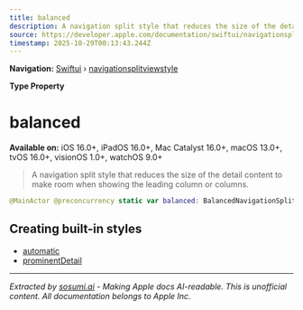 ```yaml
---
title: balanced
description: A navigation split style that reduces the size of the detail content to make room when showing the leading column or columns.
source: https://developer.apple.com/documentation/swiftui/navigationsplitviewstyle/balanced
timestamp: 2025-10-29T00:13:43.244Z
---
```


**Navigation:** [Swiftui](/documentation/swiftui) › [navigationsplitviewstyle](/documentation/swiftui/navigationsplitviewstyle)

**Type Property**

# balanced

**Available on:** iOS 16.0+, iPadOS 16.0+, Mac Catalyst 16.0+, macOS 13.0+, tvOS 16.0+, visionOS 1.0+, watchOS 9.0+

> A navigation split style that reduces the size of the detail content to make room when showing the leading column or columns.

```swift
@MainActor @preconcurrency static var balanced: BalancedNavigationSplitViewStyle { get }
```

## Creating built-in styles

- [automatic](/documentation/swiftui/navigationsplitviewstyle/automatic)
- [prominentDetail](/documentation/swiftui/navigationsplitviewstyle/prominentdetail)

---

*Extracted by [sosumi.ai](https://sosumi.ai) - Making Apple docs AI-readable.*
*This is unofficial content. All documentation belongs to Apple Inc.*
